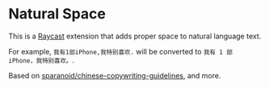 # Natural Space

This is a [Raycast](https://raycast.com) extension that adds proper space to natural language text.

For example, `我有1部iPhone,我特别喜欢.` will be converted to `我有 1 部 iPhone，我特别喜欢。`.

Based on [sparanoid/chinese-copywriting-guidelines](https://github.com/sparanoid/chinese-copywriting-guidelines), and more.
